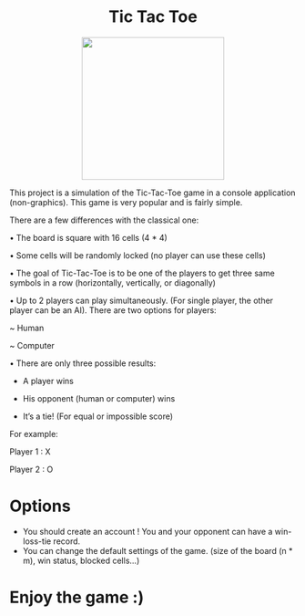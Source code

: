 <h1 align="center"><b> Tic Tac Toe </b></h1>

<div id="header" align="center">
  <img src="https://media.giphy.com/media/LtGpcWj3donEg3Doj2/giphy.gif" width="250"/>
</div>

This project is a simulation of the Tic-Tac-Toe game in a console
application (non-graphics). This game is very popular and is fairly simple.

There are a few differences with the classical one:

• The board is square with 16 cells (4 * 4)

• Some cells will be randomly locked (no player can use these cells)

• The goal of Tic-Tac-Toe is to be one of the players to get three same 
symbols in a row (horizontally, vertically, or diagonally)

• Up to 2 players can play simultaneously. (For single player, the other 
player can be an AI). There are two options for players:

~ Human

~ Computer

• There are only three possible results:

* A player wins

* His opponent (human or computer) wins 

* It’s a tie! (For equal or impossible score)

For example: 

Player 1 : X

Player 2 : O

# Options
* You should create an account ! You and your opponent can have a win-loss-tie record.
* You can change the default settings of the game. (size of the board (n * m), win status, blocked cells...)

# Enjoy the game :)
